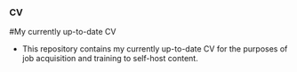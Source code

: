 ### CV
#My currently up-to-date CV 

- This repository contains my currently up-to-date CV for the purposes of job acquisition and training to self-host content. 
